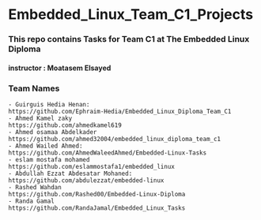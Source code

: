 # Embedded_Linux_Team_C1_Projects
### This repo contains Tasks for Team C1 at The Embedded Linux Diploma
#### instructor : Moatasem Elsayed 
### Team Names

 
```
- Guirguis Hedia Henan:                      https://github.com/Ephraim-Hedia/Embedded_Linux_Diploma_Team_C1	              
- Ahmed Kamel zaky                           https://github.com/ahmedkamel619
- Ahmed osamaa Abdelkader                    https://github.com/ahmed32004/embedded_linux_diploma_team_c1
- Ahmed Wailed Ahmed:                        https://github.com/AhmedWaleedAhmed/Embedded-Linux-Tasks
- eslam mostafa mohamed                      https://github.com/eslammostafa1/embedded_linux
- Abdullah Ezzat Abdesatar Mohaned:          https://github.com/abdulezzat/embedded-linux
- Rashed Wahdan                              https://github.com/Rashed00/Embedded-Linux-Diploma
- Randa Gamal                                https://github.com/RandaJamal/Embedded_Linux_Tasks
```
